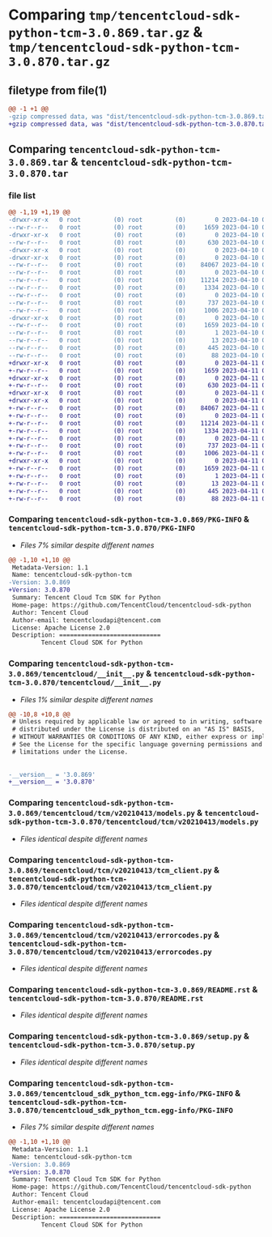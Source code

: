 # Comparing `tmp/tencentcloud-sdk-python-tcm-3.0.869.tar.gz` & `tmp/tencentcloud-sdk-python-tcm-3.0.870.tar.gz`

## filetype from file(1)

```diff
@@ -1 +1 @@
-gzip compressed data, was "dist/tencentcloud-sdk-python-tcm-3.0.869.tar", last modified: Mon Apr 10 03:14:42 2023, max compression
+gzip compressed data, was "dist/tencentcloud-sdk-python-tcm-3.0.870.tar", last modified: Tue Apr 11 03:54:28 2023, max compression
```

## Comparing `tencentcloud-sdk-python-tcm-3.0.869.tar` & `tencentcloud-sdk-python-tcm-3.0.870.tar`

### file list

```diff
@@ -1,19 +1,19 @@
-drwxr-xr-x   0 root         (0) root         (0)        0 2023-04-10 03:14:42.000000 tencentcloud-sdk-python-tcm-3.0.869/
--rw-r--r--   0 root         (0) root         (0)     1659 2023-04-10 03:14:42.000000 tencentcloud-sdk-python-tcm-3.0.869/PKG-INFO
-drwxr-xr-x   0 root         (0) root         (0)        0 2023-04-10 03:14:42.000000 tencentcloud-sdk-python-tcm-3.0.869/tencentcloud/
--rw-r--r--   0 root         (0) root         (0)      630 2023-04-10 03:14:42.000000 tencentcloud-sdk-python-tcm-3.0.869/tencentcloud/__init__.py
-drwxr-xr-x   0 root         (0) root         (0)        0 2023-04-10 03:14:42.000000 tencentcloud-sdk-python-tcm-3.0.869/tencentcloud/tcm/
-drwxr-xr-x   0 root         (0) root         (0)        0 2023-04-10 03:14:42.000000 tencentcloud-sdk-python-tcm-3.0.869/tencentcloud/tcm/v20210413/
--rw-r--r--   0 root         (0) root         (0)    84067 2023-04-10 03:14:42.000000 tencentcloud-sdk-python-tcm-3.0.869/tencentcloud/tcm/v20210413/models.py
--rw-r--r--   0 root         (0) root         (0)        0 2023-04-10 03:14:42.000000 tencentcloud-sdk-python-tcm-3.0.869/tencentcloud/tcm/v20210413/__init__.py
--rw-r--r--   0 root         (0) root         (0)    11214 2023-04-10 03:14:42.000000 tencentcloud-sdk-python-tcm-3.0.869/tencentcloud/tcm/v20210413/tcm_client.py
--rw-r--r--   0 root         (0) root         (0)     1334 2023-04-10 03:14:42.000000 tencentcloud-sdk-python-tcm-3.0.869/tencentcloud/tcm/v20210413/errorcodes.py
--rw-r--r--   0 root         (0) root         (0)        0 2023-04-10 03:14:42.000000 tencentcloud-sdk-python-tcm-3.0.869/tencentcloud/tcm/__init__.py
--rw-r--r--   0 root         (0) root         (0)      737 2023-04-10 03:14:42.000000 tencentcloud-sdk-python-tcm-3.0.869/README.rst
--rw-r--r--   0 root         (0) root         (0)     1006 2023-04-10 03:14:42.000000 tencentcloud-sdk-python-tcm-3.0.869/setup.py
-drwxr-xr-x   0 root         (0) root         (0)        0 2023-04-10 03:14:42.000000 tencentcloud-sdk-python-tcm-3.0.869/tencentcloud_sdk_python_tcm.egg-info/
--rw-r--r--   0 root         (0) root         (0)     1659 2023-04-10 03:14:42.000000 tencentcloud-sdk-python-tcm-3.0.869/tencentcloud_sdk_python_tcm.egg-info/PKG-INFO
--rw-r--r--   0 root         (0) root         (0)        1 2023-04-10 03:14:42.000000 tencentcloud-sdk-python-tcm-3.0.869/tencentcloud_sdk_python_tcm.egg-info/dependency_links.txt
--rw-r--r--   0 root         (0) root         (0)       13 2023-04-10 03:14:42.000000 tencentcloud-sdk-python-tcm-3.0.869/tencentcloud_sdk_python_tcm.egg-info/top_level.txt
--rw-r--r--   0 root         (0) root         (0)      445 2023-04-10 03:14:42.000000 tencentcloud-sdk-python-tcm-3.0.869/tencentcloud_sdk_python_tcm.egg-info/SOURCES.txt
--rw-r--r--   0 root         (0) root         (0)       88 2023-04-10 03:14:42.000000 tencentcloud-sdk-python-tcm-3.0.869/setup.cfg
+drwxr-xr-x   0 root         (0) root         (0)        0 2023-04-11 03:54:28.000000 tencentcloud-sdk-python-tcm-3.0.870/
+-rw-r--r--   0 root         (0) root         (0)     1659 2023-04-11 03:54:28.000000 tencentcloud-sdk-python-tcm-3.0.870/PKG-INFO
+drwxr-xr-x   0 root         (0) root         (0)        0 2023-04-11 03:54:28.000000 tencentcloud-sdk-python-tcm-3.0.870/tencentcloud/
+-rw-r--r--   0 root         (0) root         (0)      630 2023-04-11 03:54:27.000000 tencentcloud-sdk-python-tcm-3.0.870/tencentcloud/__init__.py
+drwxr-xr-x   0 root         (0) root         (0)        0 2023-04-11 03:54:28.000000 tencentcloud-sdk-python-tcm-3.0.870/tencentcloud/tcm/
+drwxr-xr-x   0 root         (0) root         (0)        0 2023-04-11 03:54:28.000000 tencentcloud-sdk-python-tcm-3.0.870/tencentcloud/tcm/v20210413/
+-rw-r--r--   0 root         (0) root         (0)    84067 2023-04-11 03:54:27.000000 tencentcloud-sdk-python-tcm-3.0.870/tencentcloud/tcm/v20210413/models.py
+-rw-r--r--   0 root         (0) root         (0)        0 2023-04-11 03:54:27.000000 tencentcloud-sdk-python-tcm-3.0.870/tencentcloud/tcm/v20210413/__init__.py
+-rw-r--r--   0 root         (0) root         (0)    11214 2023-04-11 03:54:27.000000 tencentcloud-sdk-python-tcm-3.0.870/tencentcloud/tcm/v20210413/tcm_client.py
+-rw-r--r--   0 root         (0) root         (0)     1334 2023-04-11 03:54:27.000000 tencentcloud-sdk-python-tcm-3.0.870/tencentcloud/tcm/v20210413/errorcodes.py
+-rw-r--r--   0 root         (0) root         (0)        0 2023-04-11 03:54:27.000000 tencentcloud-sdk-python-tcm-3.0.870/tencentcloud/tcm/__init__.py
+-rw-r--r--   0 root         (0) root         (0)      737 2023-04-11 03:54:27.000000 tencentcloud-sdk-python-tcm-3.0.870/README.rst
+-rw-r--r--   0 root         (0) root         (0)     1006 2023-04-11 03:54:27.000000 tencentcloud-sdk-python-tcm-3.0.870/setup.py
+drwxr-xr-x   0 root         (0) root         (0)        0 2023-04-11 03:54:28.000000 tencentcloud-sdk-python-tcm-3.0.870/tencentcloud_sdk_python_tcm.egg-info/
+-rw-r--r--   0 root         (0) root         (0)     1659 2023-04-11 03:54:28.000000 tencentcloud-sdk-python-tcm-3.0.870/tencentcloud_sdk_python_tcm.egg-info/PKG-INFO
+-rw-r--r--   0 root         (0) root         (0)        1 2023-04-11 03:54:28.000000 tencentcloud-sdk-python-tcm-3.0.870/tencentcloud_sdk_python_tcm.egg-info/dependency_links.txt
+-rw-r--r--   0 root         (0) root         (0)       13 2023-04-11 03:54:28.000000 tencentcloud-sdk-python-tcm-3.0.870/tencentcloud_sdk_python_tcm.egg-info/top_level.txt
+-rw-r--r--   0 root         (0) root         (0)      445 2023-04-11 03:54:28.000000 tencentcloud-sdk-python-tcm-3.0.870/tencentcloud_sdk_python_tcm.egg-info/SOURCES.txt
+-rw-r--r--   0 root         (0) root         (0)       88 2023-04-11 03:54:28.000000 tencentcloud-sdk-python-tcm-3.0.870/setup.cfg
```

### Comparing `tencentcloud-sdk-python-tcm-3.0.869/PKG-INFO` & `tencentcloud-sdk-python-tcm-3.0.870/PKG-INFO`

 * *Files 7% similar despite different names*

```diff
@@ -1,10 +1,10 @@
 Metadata-Version: 1.1
 Name: tencentcloud-sdk-python-tcm
-Version: 3.0.869
+Version: 3.0.870
 Summary: Tencent Cloud Tcm SDK for Python
 Home-page: https://github.com/TencentCloud/tencentcloud-sdk-python
 Author: Tencent Cloud
 Author-email: tencentcloudapi@tencent.com
 License: Apache License 2.0
 Description: ============================
         Tencent Cloud SDK for Python
```

### Comparing `tencentcloud-sdk-python-tcm-3.0.869/tencentcloud/__init__.py` & `tencentcloud-sdk-python-tcm-3.0.870/tencentcloud/__init__.py`

 * *Files 1% similar despite different names*

```diff
@@ -10,8 +10,8 @@
 # Unless required by applicable law or agreed to in writing, software
 # distributed under the License is distributed on an "AS IS" BASIS,
 # WITHOUT WARRANTIES OR CONDITIONS OF ANY KIND, either express or implied.
 # See the License for the specific language governing permissions and
 # limitations under the License.
 
 
-__version__ = '3.0.869'
+__version__ = '3.0.870'
```

### Comparing `tencentcloud-sdk-python-tcm-3.0.869/tencentcloud/tcm/v20210413/models.py` & `tencentcloud-sdk-python-tcm-3.0.870/tencentcloud/tcm/v20210413/models.py`

 * *Files identical despite different names*

### Comparing `tencentcloud-sdk-python-tcm-3.0.869/tencentcloud/tcm/v20210413/tcm_client.py` & `tencentcloud-sdk-python-tcm-3.0.870/tencentcloud/tcm/v20210413/tcm_client.py`

 * *Files identical despite different names*

### Comparing `tencentcloud-sdk-python-tcm-3.0.869/tencentcloud/tcm/v20210413/errorcodes.py` & `tencentcloud-sdk-python-tcm-3.0.870/tencentcloud/tcm/v20210413/errorcodes.py`

 * *Files identical despite different names*

### Comparing `tencentcloud-sdk-python-tcm-3.0.869/README.rst` & `tencentcloud-sdk-python-tcm-3.0.870/README.rst`

 * *Files identical despite different names*

### Comparing `tencentcloud-sdk-python-tcm-3.0.869/setup.py` & `tencentcloud-sdk-python-tcm-3.0.870/setup.py`

 * *Files identical despite different names*

### Comparing `tencentcloud-sdk-python-tcm-3.0.869/tencentcloud_sdk_python_tcm.egg-info/PKG-INFO` & `tencentcloud-sdk-python-tcm-3.0.870/tencentcloud_sdk_python_tcm.egg-info/PKG-INFO`

 * *Files 7% similar despite different names*

```diff
@@ -1,10 +1,10 @@
 Metadata-Version: 1.1
 Name: tencentcloud-sdk-python-tcm
-Version: 3.0.869
+Version: 3.0.870
 Summary: Tencent Cloud Tcm SDK for Python
 Home-page: https://github.com/TencentCloud/tencentcloud-sdk-python
 Author: Tencent Cloud
 Author-email: tencentcloudapi@tencent.com
 License: Apache License 2.0
 Description: ============================
         Tencent Cloud SDK for Python
```

